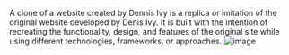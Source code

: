 A clone of a website created by ​Dennis Ivy is a replica or imitation of the original website developed by Denis Ivy. It is built with the intention of recreating the functionality, design, and features of the original site while using different technologies, frameworks, or approaches.
![image](https://github.com/boccique/altobellos/assets/143612524/c18fc9df-5d5c-46f1-be36-725a0c1fbf66)
